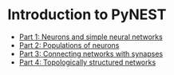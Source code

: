 # Introduction to PyNEST

-   [Part 1: Neurons and simple neural networks](part-1-neurons-and-simple-neural-networks.md)
-   [Part 2: Populations of neurons](part-2-populations-of-neurons.md)
-   [Part 3: Connecting networks with synapses](part-3-connecting-networks-with-synapses.md)
-   [Part 4: Topologically structured networks](part-4-topologically-structured-networks.md)

